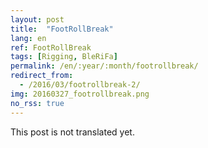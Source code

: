 ```yaml
---
layout: post
title:  "FootRollBreak"
lang: en
ref: FootRollBreak
tags: [Rigging, BleRiFa]
permalink: /en/:year/:month/footrollbreak/
redirect_from:
  - /2016/03/footrollbreak-2/
img: 20160327_footrollbreak.png
no_rss: true
---
```


This post is not translated yet.
